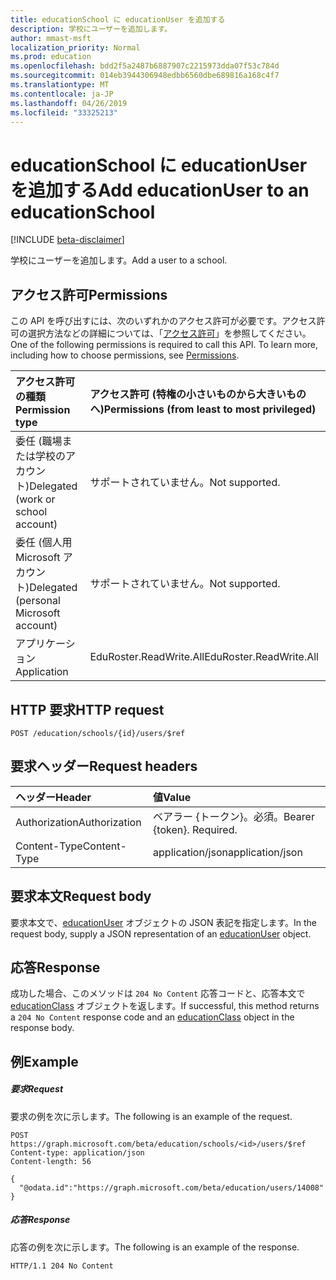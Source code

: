 ```yaml
---
title: educationSchool に educationUser を追加する
description: 学校にユーザーを追加します。
author: mmast-msft
localization_priority: Normal
ms.prod: education
ms.openlocfilehash: bdd2f5a2487b6887907c2215973dda07f53c784d
ms.sourcegitcommit: 014eb3944306948edbb6560dbe689816a168c4f7
ms.translationtype: MT
ms.contentlocale: ja-JP
ms.lasthandoff: 04/26/2019
ms.locfileid: "33325213"
---
```

# <a name="add-educationuser-to-an-educationschool"></a><span data-ttu-id="ebb91-103">educationSchool に educationUser を追加する</span><span class="sxs-lookup"><span data-stu-id="ebb91-103">Add educationUser to an educationSchool</span></span>

[!INCLUDE [beta-disclaimer](../../includes/beta-disclaimer.md)]

<span data-ttu-id="ebb91-104">学校にユーザーを追加します。</span><span class="sxs-lookup"><span data-stu-id="ebb91-104">Add a user to a school.</span></span>

## <a name="permissions"></a><span data-ttu-id="ebb91-105">アクセス許可</span><span class="sxs-lookup"><span data-stu-id="ebb91-105">Permissions</span></span>
<span data-ttu-id="ebb91-p101">この API を呼び出すには、次のいずれかのアクセス許可が必要です。アクセス許可の選択方法などの詳細については、「[アクセス許可](/graph/permissions-reference)」を参照してください。</span><span class="sxs-lookup"><span data-stu-id="ebb91-p101">One of the following permissions is required to call this API. To learn more, including how to choose permissions, see [Permissions](/graph/permissions-reference).</span></span>

|<span data-ttu-id="ebb91-108">アクセス許可の種類</span><span class="sxs-lookup"><span data-stu-id="ebb91-108">Permission type</span></span>      | <span data-ttu-id="ebb91-109">アクセス許可 (特権の小さいものから大きいものへ)</span><span class="sxs-lookup"><span data-stu-id="ebb91-109">Permissions (from least to most privileged)</span></span>              |
|:--------------------|:---------------------------------------------------------|
|<span data-ttu-id="ebb91-110">委任 (職場または学校のアカウント)</span><span class="sxs-lookup"><span data-stu-id="ebb91-110">Delegated (work or school account)</span></span> |  <span data-ttu-id="ebb91-111">サポートされていません。</span><span class="sxs-lookup"><span data-stu-id="ebb91-111">Not supported.</span></span>  |
|<span data-ttu-id="ebb91-112">委任 (個人用 Microsoft アカウント)</span><span class="sxs-lookup"><span data-stu-id="ebb91-112">Delegated (personal Microsoft account)</span></span> |  <span data-ttu-id="ebb91-113">サポートされていません。</span><span class="sxs-lookup"><span data-stu-id="ebb91-113">Not supported.</span></span>  |
|<span data-ttu-id="ebb91-114">アプリケーション</span><span class="sxs-lookup"><span data-stu-id="ebb91-114">Application</span></span> | <span data-ttu-id="ebb91-115">EduRoster.ReadWrite.All</span><span class="sxs-lookup"><span data-stu-id="ebb91-115">EduRoster.ReadWrite.All</span></span> | 

## <a name="http-request"></a><span data-ttu-id="ebb91-116">HTTP 要求</span><span class="sxs-lookup"><span data-stu-id="ebb91-116">HTTP request</span></span>
<!-- { "blockType": "ignored" } -->
```http
POST /education/schools/{id}/users/$ref
```
## <a name="request-headers"></a><span data-ttu-id="ebb91-117">要求ヘッダー</span><span class="sxs-lookup"><span data-stu-id="ebb91-117">Request headers</span></span>
| <span data-ttu-id="ebb91-118">ヘッダー</span><span class="sxs-lookup"><span data-stu-id="ebb91-118">Header</span></span>       | <span data-ttu-id="ebb91-119">値</span><span class="sxs-lookup"><span data-stu-id="ebb91-119">Value</span></span> |
|:---------------|:--------|
| <span data-ttu-id="ebb91-120">Authorization</span><span class="sxs-lookup"><span data-stu-id="ebb91-120">Authorization</span></span>  | <span data-ttu-id="ebb91-p102">ベアラー {トークン}。必須。</span><span class="sxs-lookup"><span data-stu-id="ebb91-p102">Bearer {token}. Required.</span></span>  |
| <span data-ttu-id="ebb91-123">Content-Type</span><span class="sxs-lookup"><span data-stu-id="ebb91-123">Content-Type</span></span>  | <span data-ttu-id="ebb91-124">application/json</span><span class="sxs-lookup"><span data-stu-id="ebb91-124">application/json</span></span>  |

## <a name="request-body"></a><span data-ttu-id="ebb91-125">要求本文</span><span class="sxs-lookup"><span data-stu-id="ebb91-125">Request body</span></span>
<span data-ttu-id="ebb91-126">要求本文で、[educationUser](../resources/educationuser.md) オブジェクトの JSON 表記を指定します。</span><span class="sxs-lookup"><span data-stu-id="ebb91-126">In the request body, supply a JSON representation of an [educationUser](../resources/educationuser.md) object.</span></span>


## <a name="response"></a><span data-ttu-id="ebb91-127">応答</span><span class="sxs-lookup"><span data-stu-id="ebb91-127">Response</span></span>
<span data-ttu-id="ebb91-128">成功した場合、このメソッドは `204 No Content` 応答コードと、応答本文で [educationClass](../resources/educationclass.md) オブジェクトを返します。</span><span class="sxs-lookup"><span data-stu-id="ebb91-128">If successful, this method returns a `204 No Content` response code and an [educationClass](../resources/educationclass.md) object in the response body.</span></span>

## <a name="example"></a><span data-ttu-id="ebb91-129">例</span><span class="sxs-lookup"><span data-stu-id="ebb91-129">Example</span></span>
##### <a name="request"></a><span data-ttu-id="ebb91-130">要求</span><span class="sxs-lookup"><span data-stu-id="ebb91-130">Request</span></span>
<span data-ttu-id="ebb91-131">要求の例を次に示します。</span><span class="sxs-lookup"><span data-stu-id="ebb91-131">The following is an example of the request.</span></span>
<!-- {
  "blockType": "request",
  "name": "create_educationuser_from_educationschool"
}-->
```http
POST https://graph.microsoft.com/beta/education/schools/<id>/users/$ref
Content-type: application/json
Content-length: 56

{
  "@odata.id":"https://graph.microsoft.com/beta/education/users/14008"
}
```

##### <a name="response"></a><span data-ttu-id="ebb91-132">応答</span><span class="sxs-lookup"><span data-stu-id="ebb91-132">Response</span></span>
<span data-ttu-id="ebb91-133">応答の例を次に示します。</span><span class="sxs-lookup"><span data-stu-id="ebb91-133">The following is an example of the response.</span></span> 

<!-- Add the educationClass resource to the response. -->

<!-- {
  "blockType": "response",
  "truncated": true,
  "@odata.type": "microsoft.graph.educationUser"
} -->
```http
HTTP/1.1 204 No Content
```

<!-- uuid: 8fcb5dbc-d5aa-4681-8e31-b001d5168d79
2015-10-25 14:57:30 UTC -->
<!--
{
  "type": "#page.annotation",
  "description": "Create educationUser",
  "keywords": "",
  "section": "documentation",
  "tocPath": "",
  "suppressions": []
}
-->
